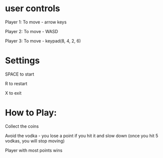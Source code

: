 # user controls
Player 1:
To move - arrow keys

Player 2:
To move - WASD

Player 3:
To move - keypad(8, 4, 2, 6)

# Settings
SPACE to start

R to restart

X to exit

# How to Play:
Collect the coins

Avoid the vodka - you lose a point if you hit it and slow down (once you hit 5 vodkas, you will stop moving)

Player with most points wins
